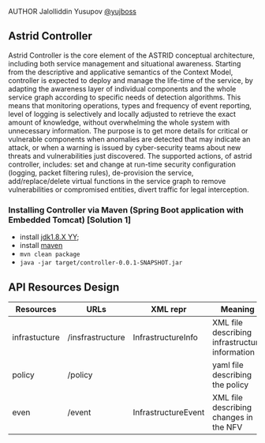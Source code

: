 AUTHOR Jalolliddin Yusupov [@yujboss](https://github.com/yujboss)

## Astrid Controller
Astrid Controller is  the core element of the ASTRID conceptual architecture, including both service
management and situational awareness. Starting from the descriptive and applicative semantics of the Context Model, controller is expected to deploy and manage the life-time of the service, by adapting the awareness layer of individual components and the whole service graph according to specific needs of detection algorithms. This means that monitoring operations, types and frequency of event reporting, level of logging is selectively and locally adjusted to retrieve the exact amount of knowledge, without overwhelming the whole system with unnecessary information. The purpose is to get more details for critical or vulnerable components when anomalies are detected that may indicate an attack, or when a warning is issued by cyber-security teams about new threats and vulnerabilities just discovered.
The supported actions, of astrid controller,  includes: set and change at run-time security configuration (logging, packet filtering rules), de-provision the service, add/replace/delete virtual functions in the service graph to remove vulnerabilities or compromised entities, divert traffic for legal interception. 



### Installing Controller via Maven (Spring Boot application with Embedded Tomcat)  [Solution 1] 
* install [jdk1.8.X YY](http://www.oracle.comntechnetwork/java/javase/downloads/jdk8-downloads-2133151.html);
* install [maven](https://maven.apache.org/install.html) 
* `mvn clean package`
* `java -jar target/controller-0.0.1-SNAPSHOT.jar`

## API Resources Design
| Resources     | URLs             | XML repr            | Meaning                                        |
|---------------|------------------|---------------------|------------------------------------------------|
| infrastucture | /insfrastructure | InfrastructureInfo  | XML file describing infrastructure information |
| policy        | /policy          |                     | yaml file describing the policy                |
| even          | /event           | InfrastructureEvent | XML file describing changes in the NFV         |
